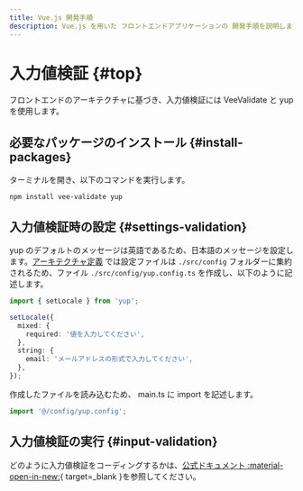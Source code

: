 ```yaml
---
title: Vue.js 開発手順
description: Vue.js を用いた フロントエンドアプリケーションの 開発手順を説明します。
---
```


# 入力値検証 {#top}

フロントエンドのアーキテクチャに基づき、入力値検証には VeeValidate と yup を使用します。

## 必要なパッケージのインストール {#install-packages}

ターミナルを開き、以下のコマンドを実行します。

```terminal
npm install vee-validate yup
```

## 入力値検証時の設定 {#settings-validation}

yup のデフォルトのメッセージは英語であるため、日本語のメッセージを設定します。[アーキテクチャ定義](../../../app-architecture/client-side-rendering/frontend-architecture.md#project-structure) では設定ファイルは `./src/config` フォルダーに集約されるため、ファイル `./src/config/yup.config.ts` を作成し、以下のように記述します。

```typescript title="yup.config.ts"
import { setLocale } from 'yup';

setLocale({
  mixed: {
    required: '値を入力してください',
  },
  string: {
    email: 'メールアドレスの形式で入力してください',
  },
});
```

作成したファイルを読み込むため、 main.ts に import を記述します。

```typescript title="main.ts"
import '@/config/yup.config';
```

## 入力値検証の実行 {#input-validation}

どのように入力値検証をコーディングするかは、[公式ドキュメント :material-open-in-new:](https://vee-validate.logaretm.com/v4/guide/components/validation/){ target=_blank }を参照してください。
